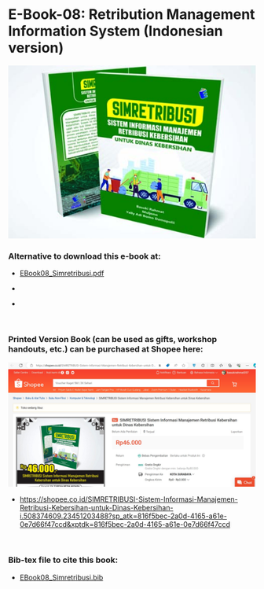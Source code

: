 # E-Book-08: Retribution Management Information System (Indonesian version)

<p align="center">
  <img src="https://github.com/bsrahmat/ebook-08/blob/main/SIMRETRIBUSI.jpg" alt="" class="img-responsive" width="700">
</p>

### Alternative to download this e-book at:

- <a href="https://github.com/bsrahmat/ebook-08/blob/main/EBook08_Simretribusi.pdf" target="_blank">EBook08_Simretribusi.pdf</a>

- <a href="" target="_blank"></a>

- <a href="" target="_blank"></a>

<br>

### Printed Version Book (can be used as gifts, workshop handouts, etc.) can be purchased at Shopee here:

<p align="center">
<a href="https://shopee.co.id/SIMRETRIBUSI-Sistem-Informasi-Manajemen-Retribusi-Kebersihan-untuk-Dinas-Kebersihan-i.508374609.23451203488?sp_atk=816f5bec-2a0d-4165-a61e-0e7d66f47ccd&xptdk=816f5bec-2a0d-4165-a61e-0e7d66f47ccd" target="_blank"><img src="https://github.com/bsrahmat/ebook-08/blob/main/shopee_book08.jpg" alt="" class="img-responsive" width="700">
</a>
</p>

- <a href="https://shopee.co.id/SIMRETRIBUSI-Sistem-Informasi-Manajemen-Retribusi-Kebersihan-untuk-Dinas-Kebersihan-i.508374609.23451203488?sp_atk=816f5bec-2a0d-4165-a61e-0e7d66f47ccd&xptdk=816f5bec-2a0d-4165-a61e-0e7d66f47ccd" target="_blank">https://shopee.co.id/SIMRETRIBUSI-Sistem-Informasi-Manajemen-Retribusi-Kebersihan-untuk-Dinas-Kebersihan-i.508374609.23451203488?sp_atk=816f5bec-2a0d-4165-a61e-0e7d66f47ccd&xptdk=816f5bec-2a0d-4165-a61e-0e7d66f47ccd</a>

<br>

### Bib-tex file to cite this book:

- <a href="https://github.com/bsrahmat/ebook-08/blob/main/EBook08_Simretribusi.bib" target="_blank">EBook08_Simretribusi.bib</a>

<br>

